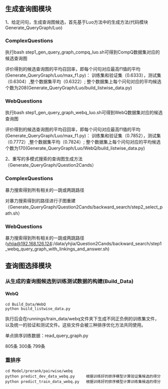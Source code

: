## 生成查询图模块

1、给定问句，生成查询图候选，首先基于Luo方法中的生成方法(代码模块Generate_QueryGraph/Luo)

### ComplexQuestions

执行bash step1_gen_query_graph_compq_luo.sh可得到CompQ数据集对应的候选查询图

评价得到的候选查询图的平均召回率，即每个问句对应最高f1值的平均(Generate_QueryGraph/Luo/max_f1.py)：
训练集和验证集（0.6333），测试集（0.6304）,整个数据集平均（0.6322）;
整个数据集上每个问句对应的平均候选个数为208(Generate_QueryGraph/Luo/build_listwise_data.py)

### WebQuestions

执行bash step1_gen_query_graph_webq_luo.sh可得到WebQ数据集对应的候选查询图

评价得到的候选查询图的平均召回率，即每个问句对应最高f1值的平均(Generate_QueryGraph/Luo/max_f1.py)：
训练集和验证集（0.7852），测试集（0.7772）,整个数据集平均（0.7824）;
整个数据集上每个问句对应的平均候选个数为170(Generate_QueryGraph/Luo/WebQ/build_listwise_data.py)


2、重写的多模式搜索的查询图生成方法（Generate_QueryGraph/Question2Cands）

### ComplexQuestions

暴力搜索得到所有相关的一跳或两跳路径

对暴力搜索得到的路径进行子图重建（Generate_QueryGraph/Question2Cands/backward_search/step2_select_path.sh）


### WebQuestions

暴力搜索得到所有相关的一跳或两跳路径(yhjia@192.168.126.124:/data/yhjia/Question2Cands/backward_search/step1_webq_query_graph_with_linkings_and_answer.sh)


## 查询图选择模块

### 从生成的查询图候选到训练测试数据的构建(Build_Data)

#### WebQ

```
cd Build_Data/WebQ
python build_listwise_data.py
```
执行后会在runnings/train_data/webq文件夹下生成不同正负例的训练集文件，以及统一的验证和测试文件。这些文件会被三种排序优化方法共同使用。



单点排序训练数据：read_query_graph.py

805条    300条    799条


### 重排序
```
cd Model/prerank/pairwise/webq
python predict_dev_data_webq.py     根据训练好的排序模型计算验证集候选的得分
python predict_train_data_webq.py   根据训练好的排序模型计算训练集候选的得分
```



